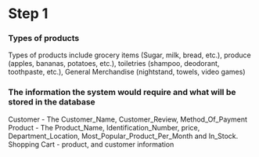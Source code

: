 # Step 1

### Types of products

Types of products include grocery items (Sugar, milk, bread, etc.), produce (apples, bananas, potatoes, etc.), toiletries (shampoo, deodorant, toothpaste, etc.), General Merchandise (nightstand, towels, video games)

### The information the system would require and what will be stored in the database

Customer - The Customer_Name, Customer_Review, Method_Of_Payment
Product - The Product_Name, Identification_Number, price, Department_Location, Most_Popular_Product_Per_Month and In_Stock.
Shopping Cart - product, and customer information